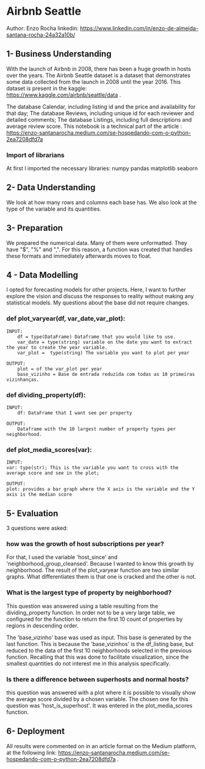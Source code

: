 # Airbnb Seattle 
Author: Enzo Rocha  linkedin: https://www.linkedin.com/in/enzo-de-almeida-santana-rocha-24a32a10b/ 

## 1- Business Understanding
With the launch of Airbnb in 2008, there has been a huge growth in hosts over the years. The Airbnb Seattle dataset is a dataset that demonstrates some data collected from the launch in 2008 until the year 2016. This dataset is present in the kaggle: https://www.kaggle.com/airbnb/seattle/data .

The database Calendar, including listing id and the price and availability for that day;
The database Reviews, including unique id for each reviewer and detailed comments;
The database Listings, including full descriptions and average review score.
This notebook is a technical part of the article : https://enzo-santanarocha.medium.com/se-hospedando-com-o-python-2ea7208dfd7a

### Import of librarians
At first I imported the necessary libraries:
numpy
pandas
matplotlib
seaborn
 
 ## 2- Data Understanding
 We look at how many rows and columns each base has. We also look at the type of the variable and its quantities.
 
 ## 3- Preparation
 We prepared the numerical data. Many of them were unformatted. They have "$", "%" and ",". For this reason, a function was created that handles these formats and immediately afterwards moves to float.
 
 ## 4 - Data Modelling
 I opted for forecasting models for other projects. Here, I want to further explore the vision and discuss the responses to reality without making any statistical models. My questions about the base did not require changes.
 
 ### def plot_varyear(df, var_date,var_plot):

    INPUT:
        df = type(DataFrame) Dataframe that you would like to use.
        var_date = type(string) variable on the date you want to extract the year to create the year variable.
        var_plot =  type(string) The variable you want to plot per year
        
    OUTPUT:
        plot = of the var_plot per year
        base_vizinho = Base de entrada reduzida com todas as 10 primeiras vizinhanças.
        
  ### def dividing_property(df):
    INPUT:
        df: DataFrame that I want see per property
        
    OUTPUT:
        Dataframe with the 10 largest number of property types per neighborhood. 
        
  ### def plot_media_scores(var):

    INPUT:
    var: type(str); This is the variable you want to cross with the average score and see in the plot; 
    
    OUTPUT:
    plot: provides a bar graph where the X axis is the variable and the Y axis is the median score
        
 ## 5- Evaluation
 3 questions were asked:
 
### how was the growth of host subscriptions per year?
For that, I used the variable 'host_since' and 'neighborhood_group_cleansed'. Because I wanted to know this growth by neighborhood. The result of the plot_varyear function are two similar graphs. What differentiates them is that one is cracked and the other is not.

### What is the largest type of property by neighborhood?
This question was answered using a table resulting from the dividing_property function. In order not to be a very large table, we configured for the function to return the first 10 count of properties by regions in descending order.

The 'base_vizinho' base was used as input. This base is generated by the last function. This is because the 'base_vizinhos' is the df_listing base, but reduced to the data of the first 10 neighborhoods selected in the previous function. Recalling that this was done to facilitate visualization, since the smallest quantities do not interest me in this analysis specifically.

### Is there a difference between superhosts and normal hosts?
this question was answered with a plot where it is possible to visually show the average score divided by a chosen variable. The chosen one for this question was 'host_is_superhost'. It was entered in the plot_media_scores function.

## 6- Deployment
All results were commented on in an article format on the Medium platform, at the following link: https://enzo-santanarocha.medium.com/se-hospedando-com-o-python-2ea7208dfd7a .
